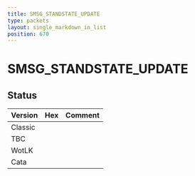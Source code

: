 ```yaml
---
title: SMSG_STANDSTATE_UPDATE
type: packets
layout: single_markdown_in_list
position: 670
---
```


# SMSG_STANDSTATE_UPDATE

## Status

Version | Hex | Comment
---------- | ---------- | ---------- 
Classic |  |  
TBC |  |  
WotLK |  |  
Cata |  |  
